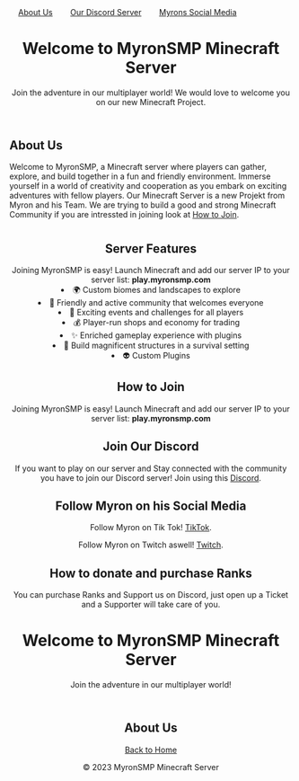 <!DOCTYPE html>
<html lang="en">
<head>
    <meta charset="UTF-8">
    <meta name="viewport" content="width=device-width, initial-scale=1.0">
‎ ‎ ‎ ‎ <a href="index.html">About Us</a>‎ ‎ ‎ ‎ ‎ ‎ ‎ ‎ <a href=index.html">Our Discord Server</a>‎ ‎ ‎ ‎ ‎ ‎ ‎ ‎ <a href=index.html">Myrons Social Media</a>‎
</head>
<body>
    <header>
        <h1>Welcome to MyronSMP Minecraft Server</h1>
        <p>Join the adventure in our multiplayer world! We would love to welcome you on our new Minecraft Project. </p>
    </header>
    <div class="container">
        <h2>About Us</h2>
        <p>Welcome to MyronSMP, a Minecraft server where players can gather, explore, and build together in a fun and friendly environment. Immerse yourself in a world of creativity and cooperation as you embark on exciting adventures with fellow players. Our Minecraft Server is a new Projekt from Myron and his Team. We are trying to build a good and strong Minecraft Community if you are intressted in joining look at <a href="index.html">How to Join</a>. </p>
        <body>
    <header>
        <h1> 
        <h2>Server Features</h2>
        <hl>Joining MyronSMP is easy! Launch Minecraft and add our server IP to your server list: <strong>play.myronsmp.com</strong></hl>
            <li>🌍 Custom biomes and landscapes to explore</li>
            <li>🤝 Friendly and active community that welcomes everyone</li>
            <li>🎉 Exciting events and challenges for all players</li>
            <li>💰 Player-run shops and economy for trading</li>
            <li>✨ Enriched gameplay experience with plugins</li>
            <li>🏰 Build magnificent structures in a survival setting</li>
            <li>👽  Custom Plugins</li>
        </ul>
        <h2>How to Join</h2>
        <p>Joining MyronSMP is easy! Launch Minecraft and add our server IP to your server list: <strong>play.myronsmp.com</strong></p>
        <h2>Join Our Discord</h2>
        <p>If you want to play on our server and Stay connected with the community you have to join our Discord server! Join using this <a class="discord-link" href="https://discord.gg/mastermyron" target="_blank" rel="noopener noreferrer">Discord</a>.</p>   
        <h2>Follow Myron on his Social Media</h2>
        <p> Follow Myron on Tik Tok! <a class="Tik Tok-Link" href="https://www.tiktok.com/@master.myron" target="_blank" rel="noopener noreferrer">TikTok</a>.</p>
        <p> Follow Myron on Twitch aswell! <a class="Twitch-Link" href="https://www.twitch.tv/mastermyron" target="_blank" rel="noopener noreferrer">Twitch</a>.</p>
        <h2>How to donate and purchase Ranks</h2>
        <p>You can purchase Ranks and Support us on Discord, just open up a Ticket and a Supporter will take care of you.</p>
        <html lang="en">
        </head>
<body>
    <header>
        <h1>Welcome to MyronSMP Minecraft Server</h1>
        <p>Join the adventure in our multiplayer world!</p>
    </header>
    <div class="container">
        <h2>About Us</h2>
        <a href="index.html">Back to Home</a>
    </div>
    <footer>
        <p>&copy; 2023 MyronSMP Minecraft Server</p>
    </footer>
</body>
</html>



</html>
